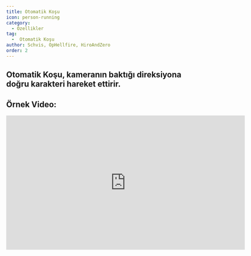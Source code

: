 ```yaml
---
title: Otomatik Koşu
icon: person-running
category:
  - Özellikler
tag:
  -  Otomatik Koşu
author: Schvis, OpHellfire, HiroAndZero
order: 2
---
```


## Otomatik Koşu, kameranın baktığı direksiyona doğru karakteri hareket ettirir.

## Örnek Video:

<div class="iframe-container"><iframe width="640" height="360" src="https://www.youtube.com/embed/BLDhPBMs7Es?list=PL5eI1Tb64p56g27qfYk7VuFTz4FK6YrKa" title="Korepi - Auto Run" frameborder="0" allow="accelerometer; autoplay; clipboard-write; encrypted-media; gyroscope; picture-in-picture; web-share" allowfullscreen></iframe></div>

